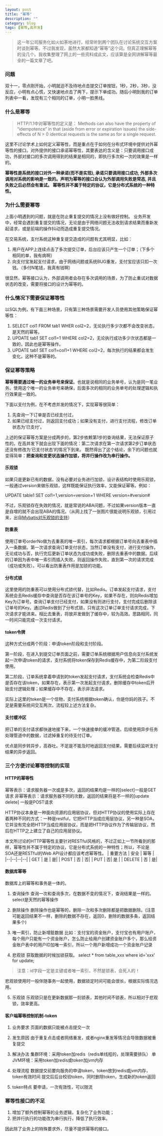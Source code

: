 ```yaml
---
layout: post
title: "幂等"
description: ""
category: blog
tags: [幂等,高并发]
---
```


> 这一年公司服务化如火如荼地进行，经常听到两个团队在讨论系统交互方案时谈到幂等。不过我发现，虽然大家都知道“幂等”这个词，但真正理解幂等的没几个。我收集整理了网上的一些资料成此文，应该算是全网讲解幂等最全的一篇文章了吧。

### 问题

双十一，零点刚开始，小明就迫不及待地点击提交订单按钮，1秒，2秒，3秒，没反应，小明有点心慌，又快速地点击了两下，提示下单成功。随后小明到我的订单列表中一看，发现有三个相同的订单，小明一脸黑线。

### 什么是幂等
> HTTP/1.1中对幂等性的定义是：
> Methods can also have the property of “idempotence” in that (aside from error or expiration issues) the side-effects of N > 0 identical requests is the same as for a single request.

这里不讨论学术上如何定义幂等性，而是重点在于如何在分布式环境中提供对外幂等性的接口。对外提供的接口承诺幂等性，其要表达的含义是：只要调用接口成功，外部对接口的多次调用得到的结果是相同的，即执行多次和一次的效果是一样的。

**幂等性是系统的接口对外一种承诺(而不是实现), 承诺只要调用接口成功, 外部多次调用对系统的影响是一致的。声明为幂等的接口会认为外部调用失败是常态, 并且失败之后必然会有重试。 幂等性并不属于特定的协议，它是分布式系统的一种特性。**

### 为什么需要幂等

上面小明遇到的问题，就是在防止重复提交的情况上没有做好控制。
业务开发中，经常会遇到重复提交的情况，无论是由于网络问题无法收到请求结果而重新发起请求，或是前端的操作抖动而造成重复提交情况。

在交易系统，支付系统这种重复提交造成的问题有尤其明显，比如：
1.  用户在APP上连续点击了多次提交订单，后台应该只产生一个订单；（下多个相同的单，我有病啊）
2.  向支付宝发起支付请求，由于网络问题或系统BUG重发，支付宝应该只扣一次钱。（多付N笔钱，我真有钱啊）

很显然，幂等接口认为，外部调用者会存在多次调用的场景，为了防止重试对数据状态的改变，需要将接口的设计为幂等的。

### 什么情况下需要保证幂等性

以SQL为例，有下面三种场景，只有第三种场景需要开发人员使用其他策略保证幂等性：
1.  SELECT col1 FROM tab1 WHER col2=2，无论执行多少次都不会改变状态，是天然的幂等。
2.  UPDATE tab1 SET col1=1 WHERE col2=2，无论执行成功多少次状态都是一致的，因此也是幂等操作。
3.  UPDATE tab1 SET col1=col1+1 WHERE col2=2，每次执行的结果都会发生变化，这种不是幂等的。

### 保证幂等策略

**幂等需要通过唯一的业务单号来保证**。也就是说相同的业务单号，认为是同一笔业务。使用这个唯一的业务单号来确保，后面多次的相同的业务单号的处理逻辑和执行效果是一致的。

下面以支付为例，在不考虑并发的情况下，实现幂等很简单：
1. 先查询一下订单是否已经支付过，
2. 如果已经支付过，则返回支付成功；如果没有支付，进行支付流程，修改订单状态为‘已支付’。

上述的保证幂等方案是分成两步的，第2步依赖第1步的查询结果，无法保证原子性的。在高并发下就会出现下面的情况：第二次请求在第一次请求第2步订单状态还没有修改为‘已支付状态’的情况下到来。
既然得出了这个结论，余下的问题也就变得简单：**把查询和变更状态操作加锁，将并行操作改为串行操作。**

#### 乐观锁

如果只是更新已有的数据，没有必要对业务进行加锁，设计表结构时使用乐观锁，一般通过version来做乐观锁，这样既能保证执行效率，又能保证幂等。例如：

UPDATE table1 SET col1=1,version=version+1 WHERE version=#version#

不过，乐观锁存在失效的情况，就是常说的ABA问题，不过如果version版本一直是自增的就不会出现ABA的情况。（从网上找了一张图片很能说明乐观锁，引用过来，出自[Mybatis对乐观锁的支持](http://www.voidcn.com/blog/liyantianmin/article/p-5038695.html)）


#### 防重表
使用订单号orderNo做为去重表的唯一索引，每次请求都根据订单号向去重表中插入一条数据。第一次请求查询订单支付状态，当然订单没有支付，进行支付操作，无论成功与否，执行完后更新订单状态为成功或失败，删除去重表中的数据。后续的订单因为表中唯一索引而插入失败，则返回操作失败，直到第一次的请求完成（成功或失败）。可以看出防重表作用是加锁的功能。

#### 分布式锁
这里使用的防重表可以使用分布式锁代替，比如Redis。订单发起支付请求，支付系统会去Redis缓存中查询是否存在该订单号的Key，如果不存在，则向Redis增加Key为订单号。查询订单支付已经支付，如果没有则进行支付，支付完成后删除该订单号的Key。通过Redis做到了分布式锁，只有这次订单订单支付请求完成，下次请求才能进来。相比去重表，将放并发做到了缓存中，较为高效。思路相同，同一时间只能完成一次支付请求。

#### token令牌
这种方式分成两个阶段：申请token阶段和支付阶段。

第一阶段，在进入到提交订单页面之前，需要订单系统根据用户信息向支付系统发起一次申请token的请求，支付系统将token保存到Redis缓存中，为第二阶段支付使用。

第二阶段，订单系统拿着申请到的token发起支付请求，支付系统会检查Redis中是否存在该token，如果存在，表示第一次发起支付请求，删除缓存中token后开始支付逻辑处理；如果缓存中不存在，表示非法请求。

实际上这里的token是一个信物，支付系统根据token确认，你是你妈的孩子。不足是需要系统间交互两次，流程较上述方法复杂。


#### 支付缓冲区

把订单的支付请求都快速地接下来，一个快速接单的缓冲管道。后续使用异步任务处理管道中的数据，过滤掉重复的待支付订单。

优点是同步转异步，高吞吐。不足是不能及时地返回支付结果，需要后续监听支付结果的异步返回。

### 三个方便讨论幂等控制的实现

#### HTTP的幂等性

幂等表示：请求服务器一次或是多次，返回的结果均是一样的[select]一般是GET请求
非幂等表示：请求服务器不同的次数，返回的结果将是不一样的[update delete] 一般是POST请求


HTTP协议本身是一种面向资源的应用层协议，但对HTTP协议的使用实际上存在着两种不同的方式：一种是restful，它把HTTP当成应用层协议，另一种是SOA，它并没有完全把HTTP当成应用层协议，而是把HTTP协议作为了传输层协议，然后在HTTP之上建立了自己的应用层协议。

本文所讨论的HTTP幂等性主要针对RESTful风格的，不过正如上一节所看到的那样，幂等性并不属于特定的协议，它是分布式系统的一种特性；所以，不论是SOA还是RESTful的Web API设计都应该考虑幂等性。
| 重要方法 | 安全 | 幂等 |
|--|--|--|--|
| GET | 是 | 是|
| POST | 否 | 否|
| PUT |  否| 是 |
| DELETE | 否 | 是|

#### 数据库幂等

数据库上的幂等和事务是一体的。

1. 查询操作
查询一次和查询多次，在数据不变的情况下，查询结果是一样的。select是天然的幂等操作

2. 删除操作
删除操作也是幂等的，删除一次和多次删除都是把数据删除。(注意可能返回结果不一样，删除的数据不存在，返回0，删除的数据多条，返回结果多个)

3. 唯一索引，防止新增脏数据
比如：支付宝的资金账户，支付宝也有用户账户，每个用户只能有一个资金账户，怎么防止给用户创建资金账户多个，那么给资金账户表中的用户ID加唯一索引，所以一个用户新增成功一个资金账户记录

4. 悲观锁
获取数据的时候加锁获取。
select * from table_xxx where id='xxx' for update;
>注意：id字段一定是主键或者唯一索引，不然是锁表，会死人的！

悲观锁使用时一般伴随事务一起使用，数据锁定时间可能会很长，根据实际情况选用。

5. 乐观锁
乐观锁只是在更新数据那一刻锁表，其他时间不锁表，所以相对于悲观锁，效率更高。

#### 客户端幂等控制机制-token

1. 业务要求
页面的数据只能被点击提交一次

2. 发生原因
	由于重复点击或者网络重发，或者nginx重发等情况会导致数据被重复提交

3. 解决办法
集群环境：采用token加redis（redis单线程的，处理需要排队）
单JVM环境：采用token加redis或token加jvm内存

4. 处理流程
数据提交前要向服务的申请token，token放到redis或jvm内存，token有效时间
提交后后台校验token，同时删除token，生成新的token返回

5. token特点
要申请，一次有效性，可以限流

### 幂等性接口的不足

1.  增加了额外控制幂等的业务逻辑，复杂化了业务功能；
2.  把并行执行的功能改为串行执行，降低了执行效率。

因此除了业务上的特殊要求外，尽量不提供幂等的接口。
